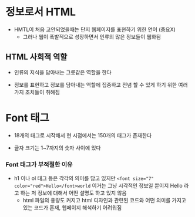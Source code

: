 정보로서 HTML
==
+ HMTL이 처음 고안되었을때는 단지 웹페이지를 표현하기 위한 언어 (중요X)
    + 그러나 웹이 폭발적으로 성장하면서 인류의 많은 정보들이 웹화됨

## HTML 사회적 역할
+ 인류의 지식을 담아내는 그릇같은 역할을 한다

+ 정보를 표현하고 정보를 담아내는 역할에 집중하고 전념 할 수 있게 하기 위한 여러가지 조치들이 취해짐

Font 태그
==
+ 18개의 태그로 시작해서 현 시점에서는 150개의 태그가 존재한다

+ 글자 크기는 1~7까지의 숫자 사이에 있다

### Font 태그가 부적절한 이유

+ h1 이나 ol 태그 등은 각각의 의미를 담고 있지만 ``<font size="7" color="red">Hello</font>world`` 이거는 그냥 시각적인 정보일 뿐이지 Hello 라고 하는 저 정보에 대해서 어떤 설명도 하고 있지 않음
    + html 파일의 용량도 커지고 html 디자인과 관련된 코드와 어떤 의미를 가지고 있는 코드가 혼재, 웹페이지 해석하기 어려워짐
